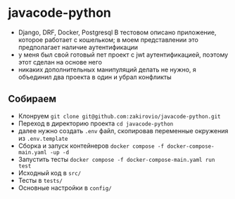 # javacode-python
* Django, DRF, Docker, Postgresql
В тестовом описано приложение, которое работает с кошельком; в моем представлении это предполагает наличие аутентификации
* у меня был свой готовый пет проект с jwt аутентификацией, поэтому этот сделан на основе него
* никаких дополнительных манипуляций делать не нужно, я объединил два проекта в один и убрал конфликты

## Собираем
* Клонруем ```git clone git@github.com:zakirovio/javacode-python.git```
* Переход в директорию проекта ```cd javacode-python```
* далее нужно создать ```.env``` файл, скопировав переменные окружения из ```.env.template```
* Сборка и запуск контейнеров ```docker compose -f docker-compose-main.yaml -up -d```
* Запустить тесты ```docker compose -f docker-compose-main.yaml run test```
* Исходный код в ```src/```
* Тесты в ```tests/```
* Основные настройки в ```config/```